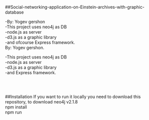 ##Social-networking-application-on-Einstein-archives-with-graphic-database
 
-By: Yogev gershon <br />
-This project uses neo4j as DB <br />
-node.js as server <br />
-d3.js as a graphic library <br />
-and ofcourse Express framework. <br />
By: Yogev gershon. <br />

-This project uses neo4j as DB <br />
-node.js as server <br />
-d3.js as a graphic library <br />
-and Express framework. <br />
 
 <br />
 <br />
 
 ##Installation
 If you want to run it locally you need to download this repository, to download neo4j v2.1.8 <br />
 npm install <br />
 npm run <br />
